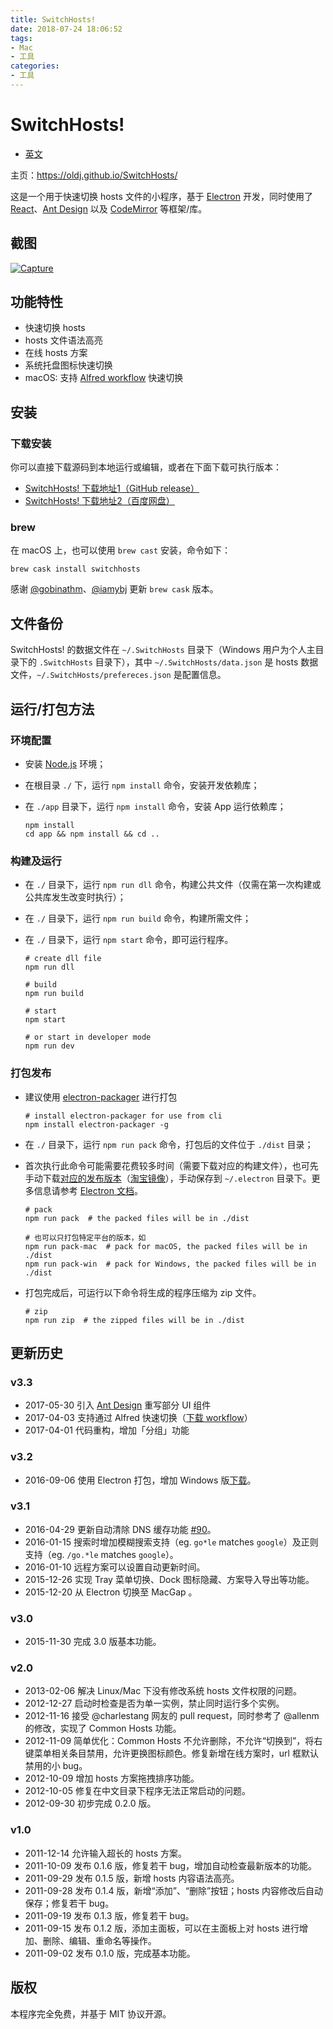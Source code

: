 ```yaml
---
title: SwitchHosts!
date: 2018-07-24 18:06:52
tags:
- Mac
- 工具
categories:
- 工具
---
```


# SwitchHosts!

- [英文](https://github.com/oldj/SwitchHosts/blob/master/README.md)

主页：<https://oldj.github.io/SwitchHosts/>

这是一个用于快速切换 hosts 文件的小程序，基于 [Electron](http://electron.atom.io/) 开发，同时使用了 [React](https://facebook.github.io/react/)、[Ant Design](https://ant.design/) 以及 [CodeMirror](http://codemirror.net/) 等框架/库。

## 截图

[![Capture](https://raw.githubusercontent.com/oldj/SwitchHosts/master/assets/capture.png)](https://raw.githubusercontent.com/oldj/SwitchHosts/master/assets/capture.png)

<!--more-->

## 功能特性

- 快速切换 hosts
- hosts 文件语法高亮
- 在线 hosts 方案
- 系统托盘图标快速切换
- macOS: 支持 [Alfred workflow](http://www.packal.org/workflow/switchhosts) 快速切换

## 安装

### 下载安装

你可以直接下载源码到本地运行或编辑，或者在下面下载可执行版本：

- [SwitchHosts! 下载地址1（GitHub release）](https://github.com/oldj/SwitchHosts/releases)
- [SwitchHosts! 下载地址2（百度网盘）](http://pan.baidu.com/share/link?shareid=150951&uk=3607385901)

### brew

在 macOS 上，也可以使用 `brew cast` 安装，命令如下：

```
brew cask install switchhosts
```

感谢 [@gobinathm](https://github.com/gobinathm)、[@iamybj](https://github.com/iamybj) 更新 `brew cask` 版本。

## 文件备份

SwitchHosts! 的数据文件在 `~/.SwitchHosts` 目录下（Windows 用户为个人主目录下的 `.SwitchHosts` 目录下），其中 `~/.SwitchHosts/data.json` 是 hosts 数据文件，`~/.SwitchHosts/prefereces.json` 是配置信息。

## 运行/打包方法

### 环境配置

- 安装 [Node.js](https://nodejs.org/) 环境；

- 在根目录 `./` 下，运行 `npm install` 命令，安装开发依赖库；

- 在 `./app` 目录下，运行 `npm install` 命令，安装 App 运行依赖库；

  ```
  npm install
  cd app && npm install && cd ..
  ```

### 构建及运行

- 在 `./` 目录下，运行 `npm run dll` 命令，构建公共文件（仅需在第一次构建或公共库发生改变时执行）；

- 在 `./` 目录下，运行 `npm run build` 命令，构建所需文件；

- 在 `./` 目录下，运行 `npm start` 命令，即可运行程序。

  ```
  # create dll file
  npm run dll
  
  # build
  npm run build
  
  # start
  npm start
  
  # or start in developer mode
  npm run dev
  ```

### 打包发布

- 建议使用 [electron-packager](https://github.com/electron-userland/electron-packager) 进行打包

  ```
  # install electron-packager for use from cli
  npm install electron-packager -g
  ```

- 在 `./` 目录下，运行 `npm run pack` 命令，打包后的文件位于 `./dist` 目录；

- 首次执行此命令可能需要花费较多时间（需要下载对应的构建文件），也可先手动下载[对应的发布版本](https://github.com/electron/electron/releases)（[淘宝镜像](https://npm.taobao.org/mirrors/electron/)），手动保存到 `~/.electron` 目录下。更多信息请参考 [Electron 文档](http://electron.atom.io/docs/)。

  ```
  # pack
  npm run pack  # the packed files will be in ./dist
  
  # 也可以只打包特定平台的版本，如
  npm run pack-mac  # pack for macOS, the packed files will be in ./dist
  npm run pack-win  # pack for Windows, the packed files will be in ./dist
  ```

- 打包完成后，可运行以下命令将生成的程序压缩为 zip 文件。

  ```
  # zip
  npm run zip  # the zipped files will be in ./dist
  ```

## 更新历史

### v3.3

- 2017-05-30 引入 [Ant Design](https://ant.design/) 重写部分 UI 组件
- 2017-04-03 支持通过 Alfred 快速切换（[下载 workflow](http://www.packal.org/workflow/switchhosts)）
- 2017-04-01 代码重构，增加「分组」功能

### v3.2

- 2016-09-06 使用 Electron 打包，增加 Windows 版[下载](https://github.com/oldj/SwitchHosts/releases)。

### v3.1

- 2016-04-29 更新自动清除 DNS 缓存功能 [#90](https://github.com/oldj/SwitchHosts/issues/90)。
- 2016-01-15 搜索时增加模糊搜索支持（eg. `go*le` matches `google`）及正则支持（eg. `/go.*le` matches `google`）。
- 2016-01-10 远程方案可以设置自动更新时间。
- 2015-12-26 实现 Tray 菜单切换、Dock 图标隐藏、方案导入导出等功能。
- 2015-12-20 从 Electron 切换至 MacGap 。

### v3.0

- 2015-11-30 完成 3.0 版基本功能。

### v2.0

- 2013-02-06 解决 Linux/Mac 下没有修改系统 hosts 文件权限的问题。
- 2012-12-27 启动时检查是否为单一实例，禁止同时运行多个实例。
- 2012-11-16 接受 @charlestang 网友的 pull request，同时参考了 @allenm 的修改，实现了 Common Hosts 功能。
- 2012-11-09 简单优化：Common Hosts 不允许删除，不允许“切换到”，将右键菜单相关条目禁用，允许更换图标颜色。修复新增在线方案时，url 框默认禁用的小 bug。
- 2012-10-09 增加 hosts 方案拖拽排序功能。
- 2012-10-05 修复在中文目录下程序无法正常启动的问题。
- 2012-09-30 初步完成 0.2.0 版。

### v1.0

- 2011-12-14 允许输入超长的 hosts 方案。
- 2011-10-09 发布 0.1.6 版，修复若干 bug，增加自动检查最新版本的功能。
- 2011-09-29 发布 0.1.5 版，新增 hosts 内容语法高亮。
- 2011-09-28 发布 0.1.4 版，新增“添加”、“删除”按钮；hosts 内容修改后自动保存；修复若干 bug。
- 2011-09-19 发布 0.1.3 版，修复若干 bug。
- 2011-09-15 发布 0.1.2 版，添加主面板，可以在主面板上对 hosts 进行增加、删除、编辑、重命名等操作。
- 2011-09-02 发布 0.1.0 版，完成基本功能。

## 版权

本程序完全免费，并基于 MIT 协议开源。
